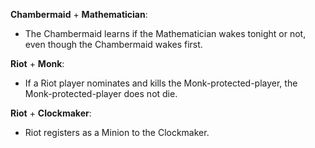 **Chambermaid** + **Mathematician**:

- The Chambermaid learns if the Mathematician wakes tonight or not, even though the Chambermaid wakes first.

**Riot** + **Monk**:

- If a Riot player nominates and kills the Monk-protected-player, the Monk-protected-player does not die.

**Riot** + **Clockmaker**:

- Riot registers as a Minion to the Clockmaker.
